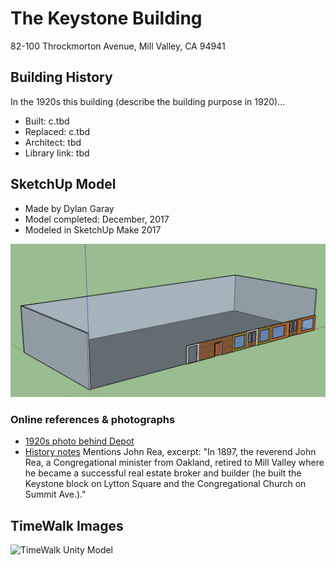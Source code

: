 # The Keystone Building
82-100 Throckmorton Avenue, Mill Valley, CA 94941

## Building History

In the 1920s this building (describe the building purpose in 1920)...

- Built: c.tbd
- Replaced: c.tbd
- Architect: tbd
- Library link: tbd


## SketchUp Model

- Made by Dylan Garay
- Model completed: December, 2017
- Modeled in SketchUp Make 2017

![SketchUp Make 2017 model screenshot](https://github.com/TimeWalkOrg/building-mill-valley-ca-keystone-building/blob/master/keystone-building-1920.jpg)

### Online references & photographs
* [1920s photo behind Depot](https://archive.org/details/cmlpl_000226)
* [History notes](https://www.mvhistory.org/wp-content/uploads/2012/10/2011WIH-GBk-v11b.pdf) Mentions John Rea, excerpt: "In 1897, the reverend John Rea, a Congregational minister from Oakland, retired to Mill Valley where he became a successful real estate broker and builder (he built the Keystone block on Lytton Square and the Congregational Church on Summit Ave.)."

## TimeWalk Images
![TimeWalk Unity Model](tbd)
